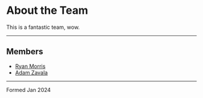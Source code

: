 # About the Team

This is a fantastic team, wow. 

---

## Members

* [Ryan Morris](./ryan-morris.md)
* [Adam Zavala](./adam-zavala.md)

---

Formed Jan 2024